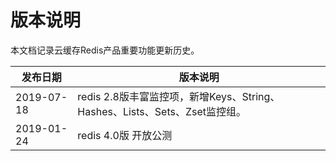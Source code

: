 # 版本说明
本文档记录云缓存Redis产品重要功能更新历史。

| 发布日期    |  版本说明     |
| -----------| ------------------ |
| 2019-07-18 | redis 2.8版丰富监控项，新增Keys、String、Hashes、Lists、Sets、Zset监控组。 |
| 2019-01-24 | redis 4.0版 开放公测 |
